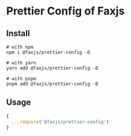 # Prettier Config of Faxjs

## Install

```shell
# with npm
npm i @faxjs/prettier-config -D

# with yarn
yarn add @faxjs/prettier-config -D

# with pnpm
pnpm add @faxjs/prettier-config -D
```

## Usage

```js
{
  ...require('@faxjs/prettier-config')
}
```

